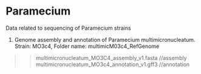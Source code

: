 # Paramecium
Data related to sequencing of Paramecium strains
1) Genome assembly and annotation of Paramecium multimicronucleatum. Strain: MO3c4,
Folder name: multimicM03c4_RefGenome
>>multimicronucleatum_MO3C4_assembly_v1.fasta //assembly
>>multimicronucleatum_MO3c4_annotation_v1.gff3 //annotation
